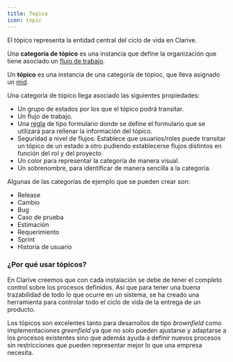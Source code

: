 ```yaml
---
title: Topico
icon: topic
---
```


El tópico representa la entidad central del ciclo de vida en Clarive.

Una **categoría de tópico** es una instancia que define la organización
que tiene asociado un [flujo de trabajo](concepts/workflow).

Un **tópico** es una instancia de una categoría de tópioc, que lleva asignado
un [mid](concepts/mid).

Una categoría de tópico llega asociado las siguientes propiedades:

- Un grupo de estados por los que el tópico podrá transitar.
- Un flujo de trabajo.
- Una [regla](concepts/rule) de tipo formulario donde se define el formulario que
se utilizará para rellenar la información del tópico.
- Seguridad a nivel de flujos: Establece que usuarios/roles puede transitar un tópico
de un estado a otro pudiendo establecerse flujos distintos en función del rol y del proyecto
- Un color para representar la categoría de manera visual.
- Un sobrenombre, para identificar de manera sencilla a la categoría.

Algunas de las categorías de ejemplo que se pueden crear son:
- Release
- Cambio
- Bug
- Caso de prueba
- Estimación
- Requerimiento
- Sprint
- Historia de usuario

### ¿Por qué usar tópicos?

En Clarive creemos que con cada instalación se debe de tener el completo control sobre
los procesos definidos. Así que para tener una buena trazabilidad de todo lo que ocurre
en un sistema, se ha creado una herramienta para controlar todo el ciclo de vida de la
entrega de un producto.

Los tópicos son excelentes tanto para desarrollos de tipo *brownfield* como implementaciones *greenfield*
ya que no solo pueden ajustarse y adaptarse a los procesos existentes sino que además ayuda a definir
nuevos procesos sin restricciones que pueden representar mejor lo que una empresa necesita.
